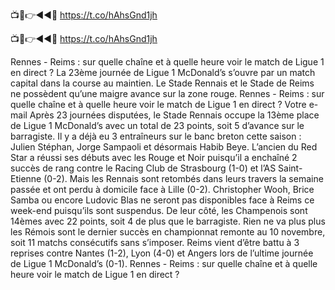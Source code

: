 📺📱👉◄◄🔴 https://t.co/hAhsGnd1jh

📺📱👉◄◄🔴 https://t.co/hAhsGnd1jh


Rennes - Reims : sur quelle chaîne et à quelle heure voir le match de Ligue 1 en direct ?
La 23ème journée de Ligue 1 McDonald’s s’ouvre par un match capital dans la course au maintien. Le Stade Rennais et le Stade de Reims ne possèdent qu’une maigre avance sur la zone rouge. Rennes - Reims : sur quelle chaîne et à quelle heure voir le match de Ligue 1 en direct ?
Votre e-mail
Après 23 journées disputées, le Stade Rennais occupe la 13ème place de Ligue 1 McDonald’s avec un total de 23 points, soit 5 d’avance sur le barragiste. Il y a déjà eu 3 entraîneurs sur le banc breton cette saison : Julien Stéphan, Jorge Sampaoli et désormais Habib Beye. L’ancien du Red Star a réussi ses débuts avec les Rouge et Noir puisqu’il a enchaîné 2 succès de rang contre le Racing Club de Strasbourg (1-0) et l’AS Saint-Etienne (0-2). Mais les Rennais sont retombés dans leurs travers la semaine passée et ont perdu à domicile face à Lille (0-2). Christopher Wooh, Brice Samba ou encore Ludovic Blas ne seront pas disponibles face à Reims ce week-end puisqu’ils sont suspendus. De leur côté, les Champenois sont 14èmes avec 22 points, soit 4 de plus que le barragiste. Rien ne va plus plus les Rémois sont le dernier succès en championnat remonte au 10 novembre, soit 11 matchs consécutifs sans s’imposer. Reims vient d’être battu à 3 reprises contre Nantes (1-2), Lyon (4-0) et Angers lors de l’ultime journée de Ligue 1 McDonald’s (0-1). Rennes - Reims : sur quelle chaîne et à quelle heure voir le match de Ligue 1 en direct ?

